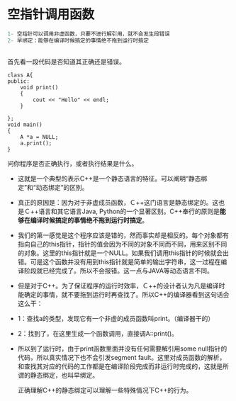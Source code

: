 # 空指针调用函数

```cpp
1- 空指针可以调用非虚函数，只要不进行解引用，就不会发生段错误
2- 早绑定：能够在编译时候搞定的事情绝不拖到运行时搞定
	
```





首先看一段代码是否知道其正确还是错误。

```
class A{
public:
    void print()
    {
        cout << "Hello" << endl;
    }

};
void main()
{
    A *a = NULL;
    a.print();
}
```

问你程序是否正确执行，或者执行结果是什么。

- 这就是一个典型的表示C++是一个静态语言的特征。可以阐明“静态绑定”和“动态绑定”的区别。

- 真正的原因是：因为对于非虚成员函数，Ｃ++这门语言是静态绑定的。这也是Ｃ++语言和其它语言Java, Python的一个显著区别。C++奉行的原则是**能够在编译时候搞定的事情绝不拖到运行时搞定**。

- 我们的第一感觉是这个程序应该是错的，然而事实却是相反的。每个对象都有指向自己的this指针，指针的值会因为不同的对象不同而不同，用来区别不同的对象。这里的this指针就是一个NULL。如果我们调用this指针的时候就会出错。可是这个函数并没有用到this指针就是简单的输出字符串，这一过程在编译阶段就已经完成了。所以不会报错。这一点与JAVA等动态语言不同。

- 但是对于C++。为了保证程序的运行时效率，Ｃ++的设计者认为凡是编译时能确定的事情，就不要拖到运行时再查找了。所以C++的编译器看到这句话会这么干：

- 1：查找a的类型，发现它有一个非虚的成员函数叫print。（编译器干的）

- 2：找到了，在这里生成一个函数调用，直接调A::print()。

- 所以到了运行时，由于print函数里面并没有任何需要解引用some null指针的代码，所以真实情况下也不会引发segment fault。这里对成员函数的解析，和查找其对应的代码的工作都是在编译阶段完成而非运行时完成的，这就是所谓的静态绑定，也叫早绑定。 

  正确理解C++的静态绑定可以理解一些特殊情况下C++的行为。